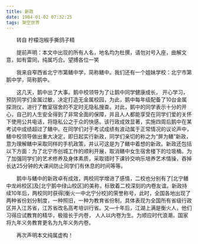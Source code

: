```yaml
---
title: 新政
date: 1984-01-02 07:32:25
tags: 架空世界
---
```

&ensp;&ensp;&ensp;&ensp;转自 柠檬泡椒手撕鸽子精

&ensp;&ensp;&ensp;&ensp;提前声明：本文中出现的所有人名，地名均为杜撰，请勿对号入座，曲解文意，如有雷同，纯属巧合。望搏各位一笑

&ensp;&ensp;&ensp;&ensp;我来自窄西省北宁市第鳝中学，简称鳝中。我们还有一个姐妹学校：北宁市第鹅中学，简称鹅中。<!--more-->

&ensp;&ensp;&ensp;&ensp;这几天，鹅中出了大事。鹅中校领导为了让鹅中同学健康成长， 开心学习， 预防同学们金属过敏，决定打造无金属校园，为此，鹅中每年级配备了10台金属探测仪，进行了教室宿舍的不定时无隐私搜查。对此，鹅中的同学表示十分的开心，自己的人生安全得到了非常全面的保障，并且人人都能享受在同学们爱的关怀下使用公共电话，将隐私公之于众的快感。该行政成效显著，实施四周后鹅中在某考试中成绩超过了鳝中。在同学们对于考试成绩有波动属于正常情况的议论声中，鳝中校领导做出重大决定，即日起实行新政，同学们亲切的称之为“屏为鳝”新政，意为理解鳝中采取同样的手机政策，并认可这是为了鳝中着想的新政。新政还包括以下方面：为了北宁市创城工作的顺利开展，取消鳝中女生宿舍楼下的垃圾桶。为了加强同学们的艺术修养及身体素质，采取错时下课铃交响乐培养艺术情操，吞掉长达25分钟的大课间防止同学们有休息的时间等等。

&ensp;&ensp;&ensp;&ensp;鹅中与鳝中的新政卓有成效，两校同学增进了感情，二校也分别有了[北宁鳝中龙岭校区]及[北宁鹅中绿山校区]的美称，标致着二校深刻的内卷友谊。新政持续10年后，两校同时获得[衡火一中北宁分校]的荣誉称号，此时，全国各地出现了两种省份划分制度，一种照旧，一种为教育省份制，具体表现为全国所有省级行政区并入江苏省，江苏省改名高考培训行省。又—十年后，江湖上满是衡火人，他们习得应试教育的精华，极擅长于内卷， 人人以内卷为生。为顺应时代浪潮，国家将九年义务教育更名为九年义务内卷。

&ensp;&ensp;&ensp;&ensp;再次声明本文纯属虚构！
